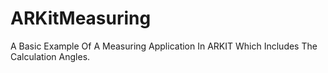 # ARKitMeasuring
A Basic Example Of A Measuring Application In ARKIT Which Includes The Calculation Angles.
